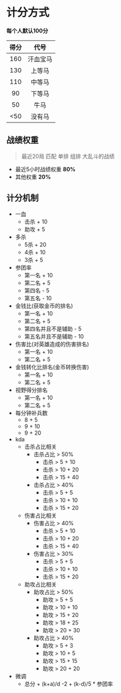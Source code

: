 # 计分方式

**每个人默认100分**

| 得分  |  代号  |
|:---:|:----:|
| 160 | 汗血宝马 |
| 130 | 上等马  |
| 110 | 中等马  |
| 90  | 下等马  |
| 50  |  牛马  |
| <50 | 没有马  |

## 战绩权重

> 最近20局 匹配 单排 组排 大乱斗的战绩

- 最近5小时战绩权重 **80%**
- 其他权重 **20%**

## 计分机制

- 一血
    - 击杀 + 10
    - 助攻 + 5
- 多杀
    - 5杀 + 20
    - 4杀 + 10
    - 3杀 + 5
- 参团率
    - 第一名 + 10
    - 第二名 + 5
    - 第四名 - 5
    - 第五名 - 10
- 金钱比(获取金币的排名)
    - 第一名 + 10
    - 第二名 + 5
    - 第四名并且不是辅助 - 5
    - 第五名并且不是辅助 - 10
- 伤害比(对英雄造成的伤害排名)
    - 第一名 + 10
    - 第二名 + 5
- 金钱转化比排名(金币转换伤害)
    - 第一名 + 10
    - 第二名 + 5
- 视野得分排名
    - 第一名 + 10
    - 第二名 + 5
- 每分钟补兵数
    - 8 + 5
    - 9 + 10
    - 9 + 20
- kda
    - 击杀占比相关
        - 击杀占比 > 50%
            - 击杀 > 5 + 10
            - 击杀 > 10 + 20
            - 击杀 > 15 + 40
        - 击杀占比 > 40%
            - 击杀 > 5 + 5
            - 击杀 > 10 + 10
            - 击杀 > 15 + 20
    - 伤害占比相关
        - 伤害占比 > 40%
            - 击杀 > 5 + 10
            - 击杀 > 10 + 20
            - 击杀 > 15 + 40
        - 伤害占比 > 30%
            - 击杀 > 5 + 5
            - 击杀 > 10 + 10
            - 击杀 > 15 + 20
    - 助攻占比相关
        - 助攻占比 > 50%
            - 助攻 > 5 + 5
            - 助攻 > 10 + 10
            - 助攻 > 15 + 20
            - 助攻 > 18 + 25
            - 助攻 > 20 + 30
        - 助攻占比 > 40%
            - 助攻 > 5 + 3
            - 助攻 > 10 + 5
            - 助攻 > 15 + 15
            - 助攻 > 20 + 20
- 微调
    - 总分 + (k+a)/d -2 + (k-d)/5 * 参团率



